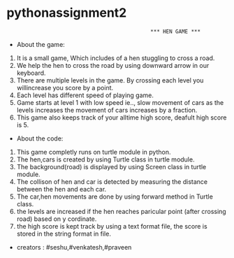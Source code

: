 # pythonassignment2
                                                  *** HEN GAME ***
 * About the game:
1) It is a small game, Which includes of a hen stuggling to cross a road.
2) We help the hen to cross the road by using downward arrow in our keyboard.
3) There are multiple levels in the game. By crossing each level you willincrease you score by a point.
4) Each level has different speed of playing game.
5) Game starts at level 1 with low speed ie.., slow movement of cars as the levels increases the movement of cars increases by a fraction.
6) This game also keeps track of your alltime high score, deafult high score is 5.
* About the code:
1) This game completly runs on turtle module in python.
2) The hen,cars is created by using Turtle class in turtle module.
3) The background(road) is displayed by using Screen class in turtle module.
4) The collison of hen and car is detected by measuring the distance between the hen and each car.
5) The car,hen movements are done by using forward method in Turtle class.
6) the levels are increased if the hen reaches paricular point (after crossing road) based on y cordinate.
7) the high score is kept track by using a text format file, the score is stored in the string format in file. 
* creators :
#seshu,#venkatesh,#praveen
